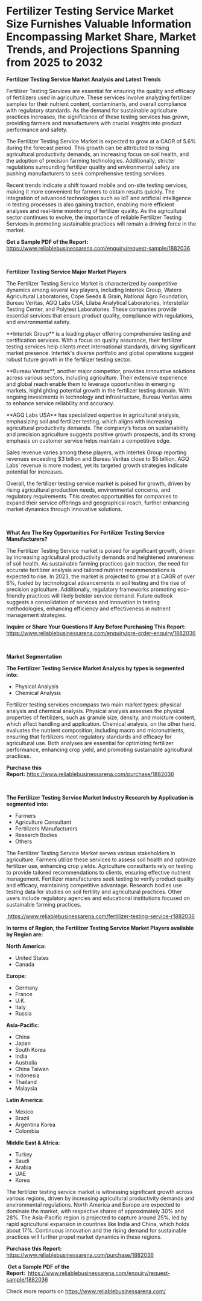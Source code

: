 <p><h1>Fertilizer Testing Service Market Size Furnishes Valuable Information Encompassing Market Share, Market Trends, and Projections Spanning from 2025 to 2032</h1></p><p><strong>Fertilizer Testing Service Market Analysis and Latest Trends</strong></p>
<p><p>Fertilizer Testing Services are essential for ensuring the quality and efficacy of fertilizers used in agriculture. These services involve analyzing fertilizer samples for their nutrient content, contaminants, and overall compliance with regulatory standards. As the demand for sustainable agriculture practices increases, the significance of these testing services has grown, providing farmers and manufacturers with crucial insights into product performance and safety.</p><p>The Fertilizer Testing Service Market is expected to grow at a CAGR of 5.6% during the forecast period. This growth can be attributed to rising agricultural productivity demands, an increasing focus on soil health, and the adoption of precision farming technologies. Additionally, stricter regulations surrounding fertilizer quality and environmental safety are pushing manufacturers to seek comprehensive testing services. </p><p>Recent trends indicate a shift toward mobile and on-site testing services, making it more convenient for farmers to obtain results quickly. The integration of advanced technologies such as IoT and artificial intelligence in testing processes is also gaining traction, enabling more efficient analyses and real-time monitoring of fertilizer quality. As the agricultural sector continues to evolve, the importance of reliable Fertilizer Testing Services in promoting sustainable practices will remain a driving force in the market.</p></p>
<p><strong>Get a Sample PDF of the Report:&nbsp;</strong> <a href="https://www.reliablebusinessarena.com/enquiry/request-sample/1882036?utm_campaign=3442&utm_medium=2&utm_source=Github&utm_content=ia&utm_term=30032025&utm_id=fertilizer-testing-service">https://www.reliablebusinessarena.com/enquiry/request-sample/1882036</a></p>
<p>&nbsp;</p>
<p><strong>Fertilizer Testing Service Major Market Players</strong></p>
<p><p>The Fertilizer Testing Service Market is characterized by competitive dynamics among several key players, including Intertek Group, Waters Agricultural Laboratories, Cope Seeds & Grain, National Agro Foundation, Bureau Veritas, AGQ Labs USA, Lilaba Analytical Laboratories, Interstellar Testing Center, and Polytest Laboratories. These companies provide essential services that ensure product quality, compliance with regulations, and environmental safety.</p><p>**Intertek Group** is a leading player offering comprehensive testing and certification services. With a focus on quality assurance, their fertilizer testing services help clients meet international standards, driving significant market presence. Intertek's diverse portfolio and global operations suggest robust future growth in the fertilizer testing sector.</p><p>**Bureau Veritas**, another major competitor, provides innovative solutions across various sectors, including agriculture. Their extensive experience and global reach enable them to leverage opportunities in emerging markets, highlighting potential growth in the fertilizer testing domain. With ongoing investments in technology and infrastructure, Bureau Veritas aims to enhance service reliability and accuracy.</p><p>**AGQ Labs USA** has specialized expertise in agricultural analysis, emphasizing soil and fertilizer testing, which aligns with increasing agricultural productivity demands. The company’s focus on sustainability and precision agriculture suggests positive growth prospects, and its strong emphasis on customer service helps maintain a competitive edge.</p><p>Sales revenue varies among these players, with Intertek Group reporting revenues exceeding $3 billion and Bureau Veritas close to $5 billion. AGQ Labs’ revenue is more modest, yet its targeted growth strategies indicate potential for increases.</p><p>Overall, the fertilizer testing service market is poised for growth, driven by rising agricultural production needs, environmental concerns, and regulatory requirements. This creates opportunities for companies to expand their service offerings and geographical reach, further enhancing market dynamics through innovative solutions.</p></p>
<p>&nbsp;</p>
<p><strong>What Are The Key Opportunities For Fertilizer Testing Service Manufacturers?</strong></p>
<p><p>The Fertilizer Testing Service market is poised for significant growth, driven by increasing agricultural productivity demands and heightened awareness of soil health. As sustainable farming practices gain traction, the need for accurate fertilizer analysis and tailored nutrient recommendations is expected to rise. In 2023, the market is projected to grow at a CAGR of over 6%, fueled by technological advancements in soil testing and the rise of precision agriculture. Additionally, regulatory frameworks promoting eco-friendly practices will likely bolster service demand. Future outlook suggests a consolidation of services and innovation in testing methodologies, enhancing efficiency and effectiveness in nutrient management strategies.</p></p>
<p><strong>Inquire or Share Your Questions If Any Before Purchasing This Report:</strong> <a href="https://www.reliablebusinessarena.com/enquiry/pre-order-enquiry/1882036?utm_campaign=3442&utm_medium=2&utm_source=Github&utm_content=ia&utm_term=30032025&utm_id=fertilizer-testing-service">https://www.reliablebusinessarena.com/enquiry/pre-order-enquiry/1882036</a></p>
<p>&nbsp;</p>
<p><strong>Market Segmentation</strong></p>
<p><strong>The Fertilizer Testing Service Market Analysis by types is segmented into:</strong></p>
<p><ul><li>Physical Analysis</li><li>Chemical Analysis</li></ul></p>
<p><p>Fertilizer testing services encompass two main market types: physical analysis and chemical analysis. Physical analysis assesses the physical properties of fertilizers, such as granule size, density, and moisture content, which affect handling and application. Chemical analysis, on the other hand, evaluates the nutrient composition, including macro and micronutrients, ensuring that fertilizers meet regulatory standards and efficacy for agricultural use. Both analyses are essential for optimizing fertilizer performance, enhancing crop yield, and promoting sustainable agricultural practices.</p></p>
<p><strong>Purchase this Report:&nbsp;</strong><a href="https://www.reliablebusinessarena.com/purchase/1882036?utm_campaign=3442&utm_medium=2&utm_source=Github&utm_content=ia&utm_term=30032025&utm_id=fertilizer-testing-service">https://www.reliablebusinessarena.com/purchase/1882036</a></p>
<p>&nbsp;</p>
<p><strong>The Fertilizer Testing Service Market Industry Research by Application is segmented into:</strong></p>
<p><ul><li>Farmers</li><li>Agriculture Consultant</li><li>Fertilizers Manufacturers</li><li>Research Bodies</li><li>Others</li></ul></p>
<p><p>The Fertilizer Testing Service Market serves various stakeholders in agriculture. Farmers utilize these services to assess soil health and optimize fertilizer use, enhancing crop yields. Agriculture consultants rely on testing to provide tailored recommendations to clients, ensuring effective nutrient management. Fertilizer manufacturers seek testing to verify product quality and efficacy, maintaining competitive advantage. Research bodies use testing data for studies on soil fertility and agricultural practices. Other users include regulatory agencies and educational institutions focused on sustainable farming practices.</p></p>
<p><a href="https://www.reliablebusinessarena.com/fertilizer-testing-service-r1882036?utm_campaign=3442&utm_medium=2&utm_source=Github&utm_content=ia&utm_term=30032025&utm_id=fertilizer-testing-service">&nbsp;https://www.reliablebusinessarena.com/fertilizer-testing-service-r1882036</a></p>
<p><strong>In terms of Region, the Fertilizer Testing Service Market Players available by Region are:</strong></p>
<p>
    <p> <strong> North America: </strong>
        <ul>
            <li>United States</li>
            <li>Canada</li>
        </ul>
        </p> 
    <p> <strong> Europe: </strong>
        <ul>
            <li>Germany</li>
            <li>France</li>
            <li>U.K.</li>
            <li>Italy</li>
            <li>Russia</li>
        </ul>
        </p> 
    <p> <strong> Asia-Pacific: </strong>
        <ul>
            <li>China</li>
            <li>Japan</li>
            <li>South Korea</li>
            <li>India</li>
            <li>Australia</li>
            <li>China Taiwan</li>
            <li>Indonesia</li>
            <li>Thailand</li>
            <li>Malaysia</li>
        </ul>
        </p> 
    <p> <strong> Latin America: </strong>
        <ul>
            <li>Mexico</li>
            <li>Brazil</li>
            <li>Argentina Korea</li>
            <li>Colombia</li>
        </ul>
        </p> 
    <p> <strong> Middle East & Africa: </strong>
        <ul>
            <li>Turkey</li>
            <li>Saudi</li>
            <li>Arabia</li>
            <li>UAE</li>
            <li>Korea</li>
        </ul>
    </p>
    </p>
<p><p>The fertilizer testing service market is witnessing significant growth across various regions, driven by increasing agricultural productivity demands and environmental regulations. North America and Europe are expected to dominate the market, with respective shares of approximately 30% and 28%. The Asia-Pacific region is projected to capture around 25%, led by rapid agricultural expansion in countries like India and China, which holds about 17%. Continuous innovation and the rising demand for sustainable practices will further propel market dynamics in these regions.</p></p>
<p><strong>Purchase this Report: </strong><a href="https://www.reliablebusinessarena.com/purchase/1882036?utm_campaign=3442&utm_medium=2&utm_source=Github&utm_content=ia&utm_term=30032025&utm_id=fertilizer-testing-service">https://www.reliablebusinessarena.com/purchase/1882036</a></p>
<p>&nbsp;<strong>Get a Sample PDF of the Report:&nbsp;&nbsp;</strong><a href="https://www.reliablebusinessarena.com/enquiry/request-sample/1882036?utm_campaign=3442&utm_medium=2&utm_source=Github&utm_content=ia&utm_term=30032025&utm_id=fertilizer-testing-service">https://www.reliablebusinessarena.com/enquiry/request-sample/1882036</a></p>
<p><strong></strong></p>
<p>Check more reports on <a href="https://www.reliablebusinessarena.com/?utm_campaign=3442&utm_medium=2&utm_source=Github&utm_content=ia&utm_term=30032025&utm_id=fertilizer-testing-service">https://www.reliablebusinessarena.com/</a></p>